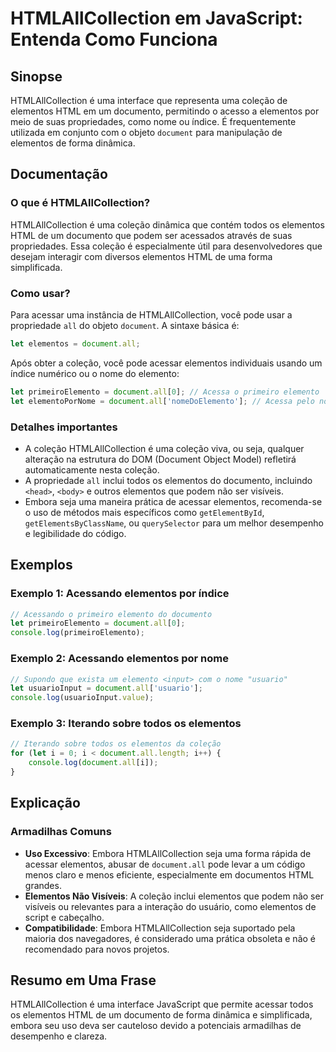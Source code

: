 <!--
Meta Description: # HTMLAllCollection em JavaScript: Entenda Como Funciona ## Sinopse HTMLAllCollection é uma interface que representa uma coleção de elementos HTML em ...
Meta Keywords: elementos, uma, document, all, htmlallcollection
-->

# HTMLAllCollection em JavaScript: Entenda Como Funciona

## Sinopse
HTMLAllCollection é uma interface que representa uma coleção de elementos HTML em um documento, permitindo o acesso a elementos por meio de suas propriedades, como nome ou índice. É frequentemente utilizada em conjunto com o objeto `document` para manipulação de elementos de forma dinâmica.

## Documentação
### O que é HTMLAllCollection?
HTMLAllCollection é uma coleção dinâmica que contém todos os elementos HTML de um documento que podem ser acessados através de suas propriedades. Essa coleção é especialmente útil para desenvolvedores que desejam interagir com diversos elementos HTML de uma forma simplificada.

### Como usar?
Para acessar uma instância de HTMLAllCollection, você pode usar a propriedade `all` do objeto `document`. A sintaxe básica é:

```javascript
let elementos = document.all;
```

Após obter a coleção, você pode acessar elementos individuais usando um índice numérico ou o nome do elemento:

```javascript
let primeiroElemento = document.all[0]; // Acessa o primeiro elemento
let elementoPorNome = document.all['nomeDoElemento']; // Acessa pelo nome
```

### Detalhes importantes
- A coleção HTMLAllCollection é uma coleção viva, ou seja, qualquer alteração na estrutura do DOM (Document Object Model) refletirá automaticamente nesta coleção.
- A propriedade `all` inclui todos os elementos do documento, incluindo `<head>`, `<body>` e outros elementos que podem não ser visíveis.
- Embora seja uma maneira prática de acessar elementos, recomenda-se o uso de métodos mais específicos como `getElementById`, `getElementsByClassName`, ou `querySelector` para um melhor desempenho e legibilidade do código.

## Exemplos
### Exemplo 1: Acessando elementos por índice
```javascript
// Acessando o primeiro elemento do documento
let primeiroElemento = document.all[0];
console.log(primeiroElemento);
```

### Exemplo 2: Acessando elementos por nome
```javascript
// Supondo que exista um elemento <input> com o nome "usuario"
let usuarioInput = document.all['usuario'];
console.log(usuarioInput.value);
```

### Exemplo 3: Iterando sobre todos os elementos
```javascript
// Iterando sobre todos os elementos da coleção
for (let i = 0; i < document.all.length; i++) {
    console.log(document.all[i]);
}
```

## Explicação
### Armadilhas Comuns
- **Uso Excessivo**: Embora HTMLAllCollection seja uma forma rápida de acessar elementos, abusar de `document.all` pode levar a um código menos claro e menos eficiente, especialmente em documentos HTML grandes.
- **Elementos Não Visíveis**: A coleção inclui elementos que podem não ser visíveis ou relevantes para a interação do usuário, como elementos de script e cabeçalho.
- **Compatibilidade**: Embora HTMLAllCollection seja suportado pela maioria dos navegadores, é considerado uma prática obsoleta e não é recomendado para novos projetos.

## Resumo em Uma Frase
HTMLAllCollection é uma interface JavaScript que permite acessar todos os elementos HTML de um documento de forma dinâmica e simplificada, embora seu uso deva ser cauteloso devido a potenciais armadilhas de desempenho e clareza.